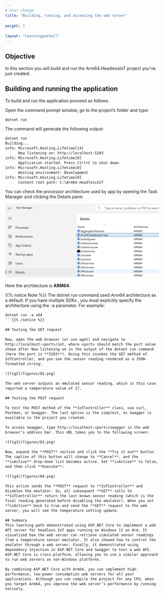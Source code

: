 ```yaml
---
# User change
title: "Building, running, and accessing the web server"

weight: 3

layout: "learningpathall"
---
```


## Objective
In this section you will build and run the Arm64.HeadlessIoT project you've just created.

## Building and running the application
To build and run the application proceed as follows. 

Open the command prompt window, go to the project’s folder and type:
```console
dotnet run
```

The command will generate the following output:

```output
dotnet run
Building...
info: Microsoft.Hosting.Lifetime[14]
      Now listening on: http://localhost:5203
info: Microsoft.Hosting.Lifetime[0]
      Application started. Press Ctrl+C to shut down.
info: Microsoft.Hosting.Lifetime[0]
      Hosting environment: Development
info: Microsoft.Hosting.Lifetime[0]
      Content root path: C:\Arm64.HeadlessIoT
```

You can check the processor architecture used by app by opening the Task Manager and clicking the Details pane:

![fig1](figures/01.png)

Here the architecture is **ARM64**.

{{% notice Note %}} The dotnet run command used Arm64 architecture as a default. If you have multiple SDKs , you must explicitly specify the architecture using the -a parameter. For example: 
```
dotnet run -a x64
```{{% /notice %}}

## Testing the GET request

Now, open the web browser (or use wget) and navigate to http://localhost:<port>/iot, where <port> should match the port value shown after Now listening on in the output of the dotnet run command (here the port is **5203**). Doing this invokes the GET method of IoTController, and you see the sensor reading rendered as a JSON-formatted string:

![fig2](figures/02.png)

The web server outputs an emulated sensor reading, which in this case reported a temperature value of 17.

## Testing the POST request

To test the POST method of the **IoTController** class, use curl, Postman, or Swagger. The last option is the simplest, as Swagger is available in the project you created.

To access Swagger, type http://localhost:<port>/swagger in the web browser’s address bar. This URL takes you to the following screen:

![fig3](figures/03.png)

Now, expand the **POST** section and click the **Try it out** button. The caption of this button will change to **Cancel**, and the **isActive** drop-down list becomes active. Set **isActive** to false, and then click **Execute**:

![fig4](figures/04.png)

This action sends the **POST** request to **IoTController** and disables the emulator. So, all subsequent **GET** calls to **IoTController** return the last known sensor reading (which is the final reading generated before disabling the emulator). When you set **isActive** back to true and send the **GET** request to the web server, you will see the temperature setting update.

## Summary
This learning path demonstrated using ASP.NET Core to implement a web API server for headless IoT apps running on Windows 11 on Arm. It visualized how the web server can retrieve simulated sensor readings from a temperature sensor emulator. It also showed how to control the emulator through a web server. Finally, it demonstrated using dependency injection in ASP.NET Core and Swagger to test a web API. ASP.NET Core is cross-platform, allowing you to use a similar approach to run web servers on non-Windows platforms.

By combining ASP.NET Core with Arm64, you can implement high-performance, low-power consumption web servers for all your applications. Although you can compile the project for any CPU, when you target Arm64, you improve the web server’s performance by running natively.